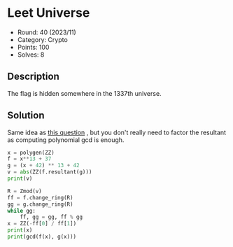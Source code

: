 # Leet Universe

* Round: 40 (2023/11)
* Category: Crypto
* Points: 100
* Solves: 8

## Description

The flag is hidden somewhere in the 1337th universe.

## Solution

Same idea as [this question](https://math.stackexchange.com/questions/115149/how-to-find-minimum-n-that-gcdanb-an1b-neq-1) , but you don't really need to factor the resultant as computing polynomial gcd is enough.

```python
x = polygen(ZZ)
f = x**13 + 37
g = (x + 42) ** 13 + 42
v = abs(ZZ(f.resultant(g)))
print(v)

R = Zmod(v)
ff = f.change_ring(R)
gg = g.change_ring(R)
while gg:
    ff, gg = gg, ff % gg
x = ZZ(-ff[0] / ff[1])
print(x)
print(gcd(f(x), g(x)))
```
